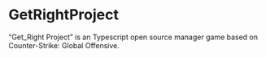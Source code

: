 # GetRightProject
“Get_Right Project” is an Typescript open source manager game based on Counter-Strike: Global Offensive. 

